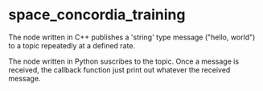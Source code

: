 # space_concordia_training

The node written in C++ publishes a 'string' type message ("hello, world") to a topic repeatedly at a defined rate.

The node written in Python suscribes to the topic. Once a message is received, the callback function just print out whatever the received message.
